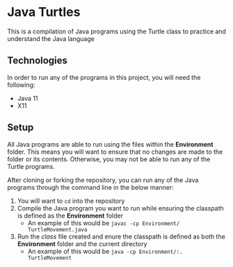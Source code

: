 # Java Turtles
This is a compilation of Java programs using the Turtle class to practice and understand the Java language

## Technologies
In order to run any of the programs in this project, you will need the following:
* Java 11
* X11

## Setup
All Java programs are able to run using the files within the **Environment** folder. This means you will want to ensure that no changes are made to the folder or its contents. Otherwise, you may not be able to run any of the Turtle programs.

After cloning or forking the repository, you can run any of the Java programs through the command line in the below manner:
1. You will want to `cd` into the repository
2. Compile the Java program you want to run while ensuring the classpath is defined as the **Environment** folder
   - An example of this would be `javac -cp Environment/ TurtleMovement.java`
3. Run the *class* file created and enure the classpath is defined as both the **Environment** folder and the current directory
   - An example of this would be `java -cp Environment/:. TurtleMovement`
